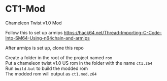 # CT1-Mod
Chameleon Twist v1.0 Mod

Follow this to set up armips
https://hack64.net/Thread-Importing-C-Code-Into-SM64-Using-n64chain-and-armips

After armips is set up, clone this repo

Create a folder in the root of the project named `rom`<br>
Put a chameleon twist v1.0 US rom in the folder with the name `ct1.z64`<br>
Run `build.bat` to build the modded rom<br>
The modded rom will output as `ct1.mod.z64`
